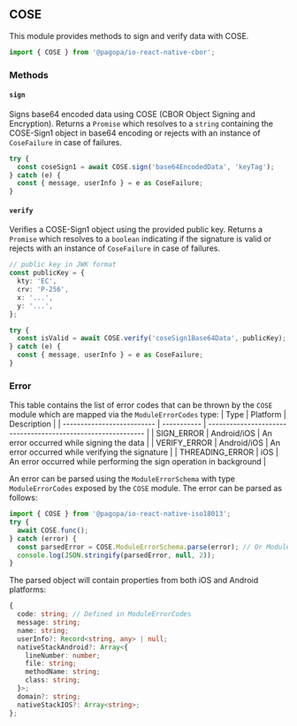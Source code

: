 ## COSE

This module provides methods to sign and verify data with COSE.

```typescript
import { COSE } from '@pagopa/io-react-native-cbor';
```

### Methods

#### `sign`

Signs base64 encoded data using COSE (CBOR Object Signing and Encryption).
Returns a `Promise` which resolves to a `string` containing the COSE-Sign1 object in base64 encoding or rejects with an instance of `CoseFailure` in case of failures.

```typescript
try {
  const coseSign1 = await COSE.sign('base64EncodedData', 'keyTag');
} catch (e) {
  const { message, userInfo } = e as CoseFailure;
}
```

#### `verify`

Verifies a COSE-Sign1 object using the provided public key.
Returns a `Promise` which resolves to a `boolean` indicating if the signature is valid or rejects with an instance of `CoseFailure` in case of failures.

```typescript
// public key in JWK format
const publicKey = {
  kty: 'EC',
  crv: 'P-256',
  x: '...',
  y: '...',
};

try {
  const isValid = await COSE.verify('coseSign1Base64Data', publicKey);
} catch (e) {
  const { message, userInfo } = e as CoseFailure;
}
```

### Error

This table contains the list of error codes that can be thrown by the `COSE` module which are mapped via the `ModuleErrorCodes` type:
| Type | Platform | Description |
| -------------------------- | ----------- | ------------------------------------------------------------ |
| SIGN_ERROR | Android/iOS | An error occurred while signing the data |
| VERIFY_ERROR | Android/iOS | An error occurred while verifying the signature |
| THREADING_ERROR | iOS | An error occurred while performing the sign operation in background |

An error can be parsed using the `ModuleErrorSchema` with type `ModuleErrorCodes` exposed by the `COSE` module. The error can be parsed as follows:

```typescript
import { COSE } from '@pagopa/io-react-native-iso18013';
try {
  await COSE.func();
} catch (error) {
  const parsedError = COSE.ModuleErrorSchema.parse(error); // Or ModuleErrorSchema.safeParse(error) for safe parsing
  console.log(JSON.stringify(parsedError, null, 2));
}
```

The parsed object will contain properties from both iOS and Android platforms:

```typescript
{
  code: string; // Defined in ModuleErrorCodes
  message: string;
  name: string;
  userInfo?: Record<string, any> | null;
  nativeStackAndroid?: Array<{
    lineNumber: number;
    file: string;
    methodName: string;
    class: string;
  }>;
  domain?: string;
  nativeStackIOS?: Array<string>;
};
```

